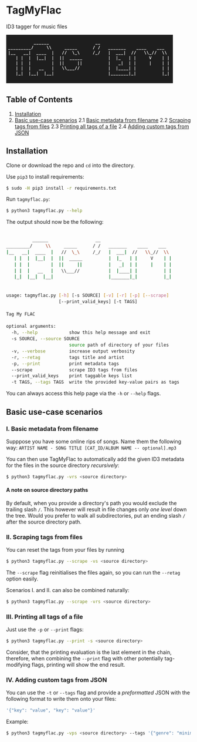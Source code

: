 # TagMyFlac
ID3 tagger for music files

![](logo.png)

## Table of Contents

1. [Installation](https://github.com/koeves/TagMyFlac#installation)
2. [Basic use-case scenarios](https://github.com/koeves/TagMyFlac#basic-use-case-scenarios)
    2.1 [Basic metadata from filename](https://github.com/koeves/TagMyFlac#i-basic-metadata-from-filename)
    2.2 [Scraping tags from files](https://github.com/koeves/TagMyFlac#ii-scraping-tags-from-files)
    2.3 [Printing all tags of a file](https://github.com/koeves/TagMyFlac#iii-printing-all-tags-of-a-file)
    2.4 [Adding custom tags from JSON](https://github.com/koeves/TagMyFlac#iv-adding-custom-tags-from-json)

## Installation

Clone or download the repo and `cd` into the directory.

Use `pip3` to install requirements:

```bash
$ sudo -H pip3 install -r requirements.txt
```

Run `tagmyflac.py`:

```bash
$ python3 tagmyflac.py --help
```

The output should now be the following:

```bash

          ______                  __   
_________/     \\     _____      / /   _______    ____    ___
|__   __|  ____  |   //  \_\     /_/   |  ___|  //   \\_//  \\
   | |  |  |__|  |  ||  _____          |  |_   | |     V    | |
   | |  |        |  ||     ||          |   _|  | |     |    | |
   | |  |   __   |   \\___//           |  |____| |          | |
   |_|  |__|  |__|                     |_______|_|          |_|


usage: tagmyflac.py [-h] [-s SOURCE] [-v] [-r] [-p] [--scrape]
                    [--print_valid_keys] [-t TAGS]

Tag My FLAC

optional arguments:
  -h, --help            show this help message and exit
  -s SOURCE, --source SOURCE
                        source path of directory of your files
  -v, --verbose         increase output verbosity
  -r, --retag           tags title and artist
  -p, --print           print metadata tags
  --scrape              scrape ID3 tags from files
  --print_valid_keys    print taggable keys list
  -t TAGS, --tags TAGS  write the provided key-value pairs as tags
```

You can always access this help page via the `-h` or `--help` flags.

## Basic use-case scenarios

### I. Basic metadata from filename
Supppose you have some online rips of songs.
Name them the following way: 
`ARTIST NAME - SONG TITLE [CAT_ID/ALBUM NAME -- optional].mp3`

You can then use TagMyFlac to automatically add the given ID3 metadata for the files in the source directory *recursively*:

```bash
$ python3 tagmyflac.py -vrs <source directory>
```
 
#### A note on source directory paths
By default, when you provide a directory's path you would exclude the trailing slash `/`. This however will result in file changes only *one level* down the tree. Would you prefer to walk all subdirectories, put an ending slash `/` after the source directory path.

### II. Scraping tags from files

You can reset the tags from your files by running

```bash
$ python3 tagmyflac.py --scrape -vs <source directory>
```

The `--scrape` flag reinitialises the files again, so you can run the `--retag` option easily.  
  
Scenarios I. and II. can also be combined naturally:
```bash
$ python3 tagmyflac.py --scrape -vrs <source directory>
```

### III. Printing all tags of a file

Just use the `-p` or `--print` flags:

```bash
$ python3 tagmyflac.py --print -s <source directory>
```

Consider, that the printing evaluation is the last element in the chain, therefore, when combining the `--print` flag with other potentially tag-modifying flags, printing will show the end result.

### IV. Adding custom tags from JSON

You can use the `-t` or `--tags` flag and provide a *preformatted* JSON with the following format to write them onto your files:
```javascript
'{"key": "value", "key": "value"}'
```

Example: 
```bash
$ python3 tagmyflac.py -vps <source directory> --tags '{"genre": "minimal"}'
```

